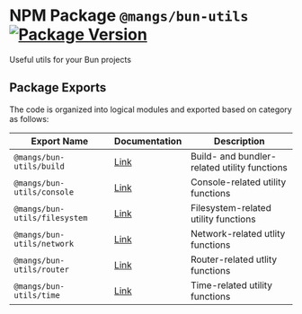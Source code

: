 # NPM Package `@mangs/bun-utils` [![Package Version](https://img.shields.io/npm/v/@mangs/bun-utils)](https://www.npmjs.com/package/@mangs/bun-utils)

Useful utils for your Bun projects

## Package Exports

The code is organized into logical modules and exported based on category as follows:

| Export Name                   | Documentation                            | Description                                  |
| ----------------------------- | ---------------------------------------- | -------------------------------------------- |
| `@mangs/bun-utils/build`      | [Link](documentation/buildUtils.md)      | Build- and bundler-related utility functions |
| `@mangs/bun-utils/console`    | [Link](documentation/consoleUtils.md)    | Console-related utility functions            |
| `@mangs/bun-utils/filesystem` | [Link](documentation/filesystemUtils.md) | Filesystem-related utility functions         |
| `@mangs/bun-utils/network`    | [Link](documentation/networkUtils.md)    | Network-related utlity functions             |
| `@mangs/bun-utils/router`     | [Link](documentation/routerUtils.md)     | Router-related utlity functions              |
| `@mangs/bun-utils/time`       | [Link](documentation/timeUtils.md)       | Time-related utility functions               |
